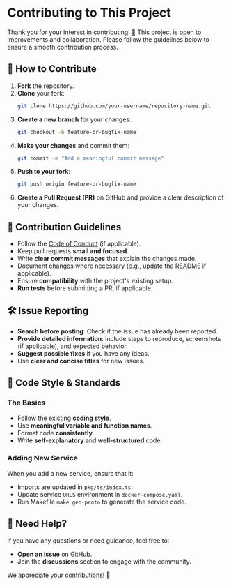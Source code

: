 # Contributing to This Project

Thank you for your interest in contributing! 🎉 This project is open to improvements and collaboration. Please follow the guidelines below to ensure a smooth contribution process.

## 🚀 How to Contribute

1. **Fork** the repository.
2. **Clone** your fork:
   ```sh
   git clone https://github.com/your-username/repository-name.git
   ```
3. **Create a new branch** for your changes:
   ```sh
   git checkout -b feature-or-bugfix-name
   ```
4. **Make your changes** and commit them:
   ```sh
   git commit -m "Add a meaningful commit message"
   ```
5. **Push to your fork**:
   ```sh
   git push origin feature-or-bugfix-name
   ```
6. **Create a Pull Request (PR)** on GitHub and provide a clear description of your changes.

## 📌 Contribution Guidelines

- Follow the [Code of Conduct](CODE_OF_CONDUCT.md) (if applicable).
- Keep pull requests **small and focused**.
- Write **clear commit messages** that explain the changes made.
- Document changes where necessary (e.g., update the README if applicable).
- Ensure **compatibility** with the project's existing setup.
- **Run tests** before submitting a PR, if applicable.

## 🛠 Issue Reporting

- **Search before posting**: Check if the issue has already been reported.
- **Provide detailed information**: Include steps to reproduce, screenshots (if applicable), and expected behavior.
- **Suggest possible fixes** if you have any ideas.
- Use **clear and concise titles** for new issues.

## 📝 Code Style & Standards

### The Basics

- Follow the existing **coding style**.
- Use **meaningful variable and function names**.
- Format code **consistently**.
- Write **self-explanatory** and **well-structured** code.

### Adding New Service

When you add a new service, ensure that it:

- Imports are updated in `pkg/ts/index.ts`.
- Update service `URLS` environment in `docker-compose.yaml`.
- Run Makefile `make gen-proto` to generate the service code.

## 💬 Need Help?

If you have any questions or need guidance, feel free to:

- **Open an issue** on GitHub.
- Join the **discussions** section to engage with the community.

We appreciate your contributions! 🎉
